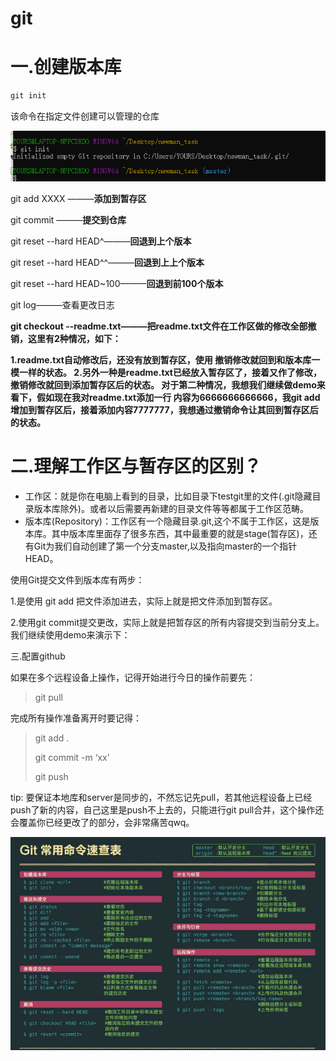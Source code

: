# git

# 一.创建版本库

```jsx
git init
```

该命令在指定文件创建可以管理的仓库

![Untitled](git%20a0858ea87e3d4ebab7b940bbdbab7a3a/Untitled.png)

git add XXXX      ———**添加到暂存区**

git commit        ———**提交到仓库**

git reset --hard HEAD^———**回退到上个版本**

git reset --hard HEAD^^———**回退到上上个版本**

git reset --hard HEAD~100———**回退到前100个版本**

git log———查看更改日志

**git checkout --readme.txt———把readme.txt文件在工作区做的修改全部撤销，这里有2种情况，如下：**

**1.readme.txt自动修改后，还没有放到暂存区，使用 撤销修改就回到和版本库一模一样的状态。
2.另外一种是readme.txt已经放入暂存区了，接着又作了修改，撤销修改就回到添加暂存区后的状态。
对于第二种情况，我想我们继续做demo来看下，假如现在我对readme.txt添加一行 内容为6666666666666，我git add 增加到暂存区后，接着添加内容7777777，我想通过撤销命令让其回到暂存区后的状态。**

# 二.**理解工作区与暂存区的区别？**

- 工作区：就是你在电脑上看到的目录，比如目录下testgit里的文件(.git隐藏目录版本库除外)。或者以后需要再新建的目录文件等等都属于工作区范畴。
- 版本库(Repository)：工作区有一个隐藏目录.git,这个不属于工作区，这是版本库。其中版本库里面存了很多东西，其中最重要的就是stage(暂存区)，还有Git为我们自动创建了第一个分支master,以及指向master的一个指针HEAD。

使用Git提交文件到版本库有两步：

1.是使用 git add 把文件添加进去，实际上就是把文件添加到暂存区。

2.使用git commit提交更改，实际上就是把暂存区的所有内容提交到当前分支上。我们继续使用demo来演示下：

三.配置github

如果在多个远程设备上操作，记得开始进行今日的操作前要先：

> git pull
> 

完成所有操作准备离开时要记得：

> git add .
> 
> 
> git commit -m ‘xx’
> 
> git push
> 

tip: 要保证本地库和server是同步的，不然忘记先pull，若其他远程设备上已经push了新的内容，自己这里是push不上去的，只能进行git pull合并，这个操作还会覆盖你已经更改了的部分，会非常痛苦qwq。

![Untitled](git%20a0858ea87e3d4ebab7b940bbdbab7a3a/Untitled%201.png)